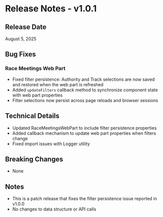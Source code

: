 # Release Notes - v1.0.1

## Release Date
August 5, 2025

## Bug Fixes

### Race Meetings Web Part
- Fixed filter persistence: Authority and Track selections are now saved and restored when the web part is refreshed
- Added `updateFilters` callback method to synchronize component state with web part properties
- Filter selections now persist across page reloads and browser sessions

## Technical Details
- Updated RaceMeetingsWebPart to include filter persistence properties
- Added callback mechanism to update web part properties when filters change
- Fixed import issues with Logger utility

## Breaking Changes
- None

## Notes
- This is a patch release that fixes the filter persistence issue reported in v1.0.0
- No changes to data structure or API calls